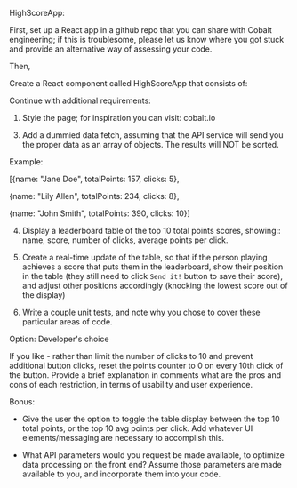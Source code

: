 HighScoreApp: 



First, set up a React app in a github repo that you can share with Cobalt engineering; if this is troublesome, please let us know where you got stuck and provide an alternative way of assessing your code.

Then,

Create a React component called HighScoreApp that consists of:

<!-- 1. a button, which adjusts the users score by a number between -100 and 100 when clicked -->

<!-- 2. display of the current score -->

<!-- 3. an input field, labeled 'Name', where the user can type their name -->

<!-- 4. a submit button that will make a POST request (to dummy endpoint here) to save their score, name, and number of times they clicked to reach that score -->

<!-- **Caveat: the user can only click a maximum of 10 times before submitting their score; once they submit their score, the click counter gets reset to 0. -->


Continue with additional requirements:

1. Style the page; for inspiration you can visit: cobalt.io

<!-- 2. Add messaging to let the user know how many clicks they have left, and if they have reached the maximum number of 10 clicks. -->

3. Add a dummied data fetch, assuming that the API service will send you the proper data as an array of objects.  The results will NOT be sorted.

Example:

[{name: "Jane Doe", totalPoints: 157, clicks: 5},

{name: "Lily Allen", totalPoints: 234, clicks: 8},

{name: "John Smith", totalPoints: 390, clicks: 10}]

4.  Display a leaderboard table of the top 10 total points scores, showing:: name, score, number of clicks, average points per click.

5. Create a real-time update of the table, so that if the person playing achieves a score that puts them in the leaderboard, show their position in the table (they still need to click `Send it!` button to save their score), and adjust other positions accordingly (knocking the lowest score out of the display)

6. Write a couple unit tests, and note why you chose to cover these particular areas of code. 


Option: Developer's choice 

If you like - rather than limit the number of clicks to 10 and prevent additional button clicks, reset the points counter to 0 on every 10th click of the button. Provide a brief explanation in comments what are the pros and cons of each restriction, in terms of usability and user experience.


Bonus:

- Give the user the option to toggle the table display between the top 10 total points, or the top 10 avg points per click. Add whatever UI elements/messaging are necessary to accomplish this.

- What API parameters would you request be made available, to optimize data processing on the front end?  Assume those parameters are made available to you, and incorporate them into your code. 